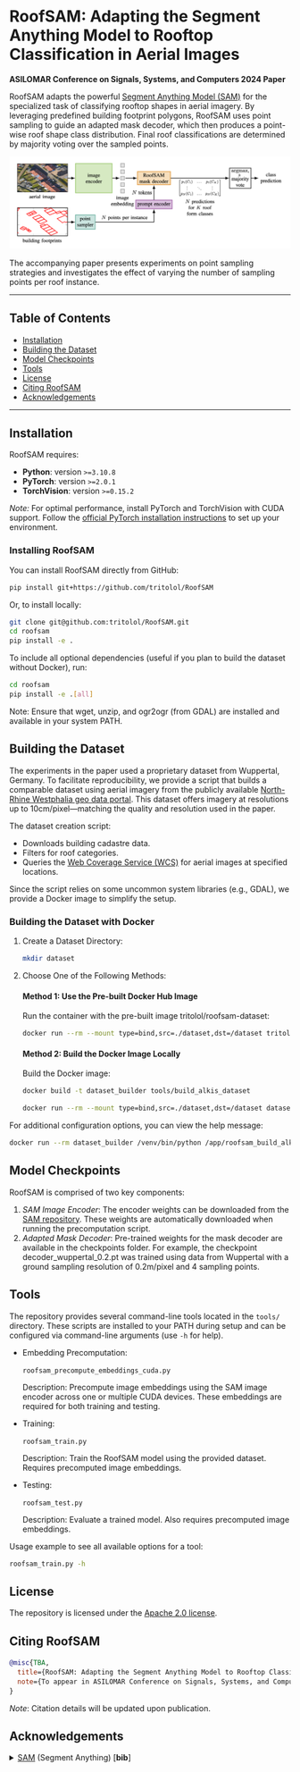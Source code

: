 
# RoofSAM: Adapting the Segment Anything Model to Rooftop Classification in Aerial Images

**ASILOMAR Conference on Signals, Systems, and Computers 2024 Paper**

RoofSAM adapts the powerful [Segment Anything Model (SAM)](https://github.com/facebookresearch/segment-anything) for the specialized task of classifying rooftop shapes in aerial imagery. By leveraging predefined building footprint polygons, RoofSAM uses point sampling to guide an adapted mask decoder, which then produces a point-wise roof shape class distribution. Final roof classifications are determined by majority voting over the sampled points.

<p align="center">
  <img src="assets/roofsam.png" alt="RoofSAM Architecture" width="700"/>
</p>

The accompanying paper presents experiments on point sampling strategies and investigates the effect of varying the number of sampling points per roof instance.

---

## Table of Contents

- [Installation](#installation)
- [Building the Dataset](#building-the-dataset)
- [Model Checkpoints](#model-checkpoints)
- [Tools](#tools)
- [License](#license)
- [Citing RoofSAM](#citing-roofsam)
- [Acknowledgements](#acknowledgements)

---

## Installation

RoofSAM requires:
- **Python**: version `>=3.10.8`
- **PyTorch**: version `>=2.0.1`
- **TorchVision**: version `>=0.15.2`

*Note:* For optimal performance, install PyTorch and TorchVision with CUDA support. Follow the [official PyTorch installation instructions](https://pytorch.org/get-started/locally/) to set up your environment.

### Installing RoofSAM

You can install RoofSAM directly from GitHub:

```bash
pip install git+https://github.com/tritolol/RoofSAM
```

Or, to install locally:
```bash
git clone git@github.com:tritolol/RoofSAM.git
cd roofsam
pip install -e .
```
To include all optional dependencies (useful if you plan to build the dataset without Docker), run:
```bash
cd roofsam
pip install -e .[all]
```
Note: Ensure that wget, unzip, and ogr2ogr (from GDAL) are installed and available in your system PATH.

## Building the Dataset

The experiments in the paper used a proprietary dataset from Wuppertal, Germany. To facilitate reproducibility, we provide a script that builds a comparable dataset using aerial imagery from the publicly available [North-Rhine Westphalia geo data portal](https://www.opengeodata.nrw.de/produkte/). This dataset offers imagery at resolutions up to 10cm/pixel—matching the quality and resolution used in the paper.

The dataset creation script:
- Downloads building cadastre data.
- Filters for roof categories.
- Queries the [Web Coverage Service (WCS)](https://en.wikipedia.org/wiki/Web_Coverage_Service) for aerial images at specified locations.

Since the script relies on some uncommon system libraries (e.g., GDAL), we provide a Docker image to simplify the setup.

### Building the Dataset with Docker
1. Create a Dataset Directory:
    ```bash
    mkdir dataset
    ```

2. Choose One of the Following Methods:
    #### Method 1: Use the Pre-built Docker Hub Image
    Run the container with the pre-built image tritolol/roofsam-dataset:
    ```bash
    docker run --rm --mount type=bind,src=./dataset,dst=/dataset tritolol/roofsam-dataset /venv/bin/python /app/roofsam_build_alkis_roof_dataset_wcs.py --output-dir /dataset
    ```
    #### Method 2: Build the Docker Image Locally
    Build the Docker image:
    ```bash
    docker build -t dataset_builder tools/build_alkis_dataset
    ```
    ```bash
    docker run --rm --mount type=bind,src=./dataset,dst=/dataset dataset_builder /venv/bin/python /app/roofsam_build_alkis_roof_dataset_wcs.py --output-dir /dataset
    ```

For additional configuration options, you can view the help message:
```bash
docker run --rm dataset_builder /venv/bin/python /app/roofsam_build_alkis_roof_dataset_wcs.py --help
```

## Model Checkpoints
RoofSAM is comprised of two key components:

1. *SAM Image Encoder*:
    The encoder weights can be downloaded from the [SAM repository](https://github.com/facebookresearch/segment-anything#model-checkpoints). These weights are automatically downloaded when running the precomputation script.
2. *Adapted Mask Decoder*:
    Pre-trained weights for the mask decoder are available in the checkpoints folder. For example, the checkpoint decoder_wuppertal_0.2.pt was trained using data from Wuppertal with a ground sampling resolution of 0.2m/pixel and 4 sampling points.

## Tools
The repository provides several command-line tools located in the `tools/` directory. These scripts are installed to your PATH during setup and can be configured via command-line arguments (use `-h` for help).

- Embedding Precomputation:

    `roofsam_precompute_embeddings_cuda.py`

    Description: Precompute image embeddings using the SAM image encoder across one or multiple CUDA devices. These embeddings are required for both training and testing.
- Training:

    `roofsam_train.py`

    Description: Train the RoofSAM model using the provided dataset. Requires precomputed image embeddings.
- Testing:

    `roofsam_test.py`

    Description: Evaluate a trained model. Also requires precomputed image embeddings.

Usage example to see all available options for a tool:
```bash
roofsam_train.py -h
```

## License

The repository is licensed under the [Apache 2.0 license](LICENSE).

## Citing RoofSAM

```bibtex
@misc{TBA,
  title={RoofSAM: Adapting the Segment Anything Model to Rooftop Classification in Aerial Images},
  note={To appear in ASILOMAR Conference on Signals, Systems, and Computers 2024}
}
```
*Note*: Citation details will be updated upon publication.

## Acknowledgements

<details>
    <summary>
        <a href="https://github.com/facebookresearch/segment-anything">SAM</a> (Segment Anything) [<b>bib</b>]
    </summary>

```bibtex
@article{kirillov2023segany,
title={Segment Anything}, 
author={Kirillov, Alexander and Mintun, Eric and Ravi, Nikhila and Mao, Hanzi and Rolland, Chloe and Gustafson, Laura and Xiao, Tete and Whitehead, Spencer and Berg, Alexander C. and Lo, Wan-Yen and Doll{\'a}r, Piotr and Girshick, Ross},
journal={arXiv:2304.02643},
year={2023}
}
```
</details>